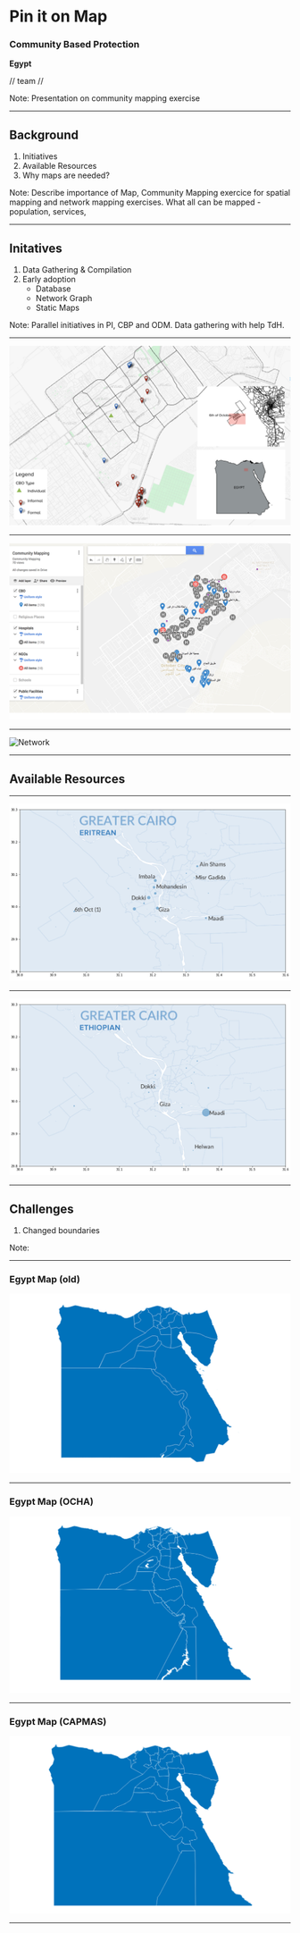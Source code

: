 
# Pin it on Map  
### Community Based Protection
**Egypt**

// team // 

Note: Presentation on community mapping exercise

---


## Background
1. Initiatives <!-- .element: class="fragment highlight-current-blue" -->
1. Available Resources <!-- .element: class="fragment highlight-current-blue" -->
1. Why maps are needed?  <!-- .element: class="fragment highlight-current-blue" -->

Note: Describe importance of Map, Community Mapping exercice for spatial mapping and network mapping exercises. What all can be mapped - population, services,

---

## Initatives
1. Data Gathering & Compilation <!-- .element: class="fragment highlight-current-blue" -->
1. Early adoption <!-- .element: class="fragment highlight-current-blue" -->
	* Database 
	* Network Graph 
	* Static Maps 


Note: Parallel initiatives in PI, CBP and ODM. Data gathering with help TdH. 

----

![StaticMap](staticmap.png)

----

![Interactive Map](staticmap02.png)

----

![Network](networkgraph.png)

---

## Available Resources

----

![ERT](population_ert.png)

----


![ETH](population_eth.png)

---

## Challenges
1. Changed boundaries <!-- .element: class="fragment highlight-current-blue" -->



Note: 

----

### Egypt Map (old)

![egy](egy_01.png)

----

### Egypt Map (OCHA)

![egy](egy_02.png)


----

### Egypt Map (CAPMAS)

![egy](egy_03.png)

---


